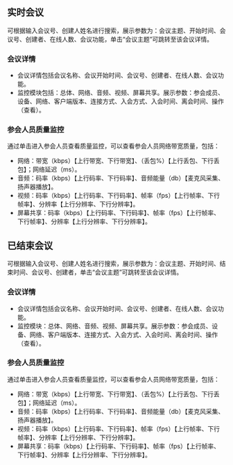 
## 实时会议
可根据输入会议号、创建人姓名进行搜索，展示参数为：会议主题、开始时间、会议号、创建者、在线人数、会议功能，单击“会议主题”可跳转至该会议详情。

### 会议详情
- 会议详情包括会议名称、会议开始时间、会议号、创建者、在线人数、会议功能。
- 监控模块包括：总体、网络、音频、视频、屏幕共享。展示参数：参会成员、设备、网络、客户端版本、连接方式、入会方式、入会时间、离会时间、操作（查看）。

### 参会人员质量监控
通过单击进入参会人员查看质量监控，可以查看参会人员网络带宽质量，包括：
- 网络：带宽（kbps）【上行带宽、下行带宽】、（丢包%）【上行丢包、下行丢包】；网络延迟（ms）。
- 音频：码率（kbps）【上行码率、下行码率】、音频能量（db）【麦克风采集、扬声器播放】。
- 视频：码率（kbps）【上行码率、下行码率】、帧率（fps）【上行帧率、下行帧率】、分辨率【上行分辨率、下行分辨率】。
- 屏幕共享：码率（kbps）【上行码率、下行码率】、帧率（fps）【上行帧率、下行帧率】、分辨率【上行分辨率、下行分辨率】。

## 已结束会议
可根据输入会议号、创建人姓名进行搜索，展示参数为：会议主题、开始时间、结束时间、会议号、创建者，单击“会议主题”可跳转至该会议详情。

### 会议详情
- 会议详情包括会议名称、会议开始时间、会议号、创建者、在线人数、会议功能。
- 监控模块：总体、网络、音频、视频、屏幕共享。展示参数：参会成员、设备、网络、客户端版本、连接方式、入会方式、入会时间、离会时间、操作（查看）。

### 参会人员质量监控
通过单击进入参会人员查看质量监控，可以查看参会人员网络带宽质量，包括：
- 网络：带宽（kbps）【上行带宽、下行带宽】、（丢包%）【上行丢包、下行丢包】；网络延迟（ms）。
- 音频：码率（kbps）【上行码率、下行码率】、音频能量（db）【麦克风采集、扬声器播放】。
- 视频：码率（kbps）【上行码率、下行码率】、帧率（fps）【上行帧率、下行帧率】、分辨率【上行分辨率、下行分辨率】。
- 屏幕共享：码率（kbps）【上行码率、下行码率】、帧率（fps）【上行帧率、下行帧率】、分辨率【上行分辨率、下行分辨率】。
